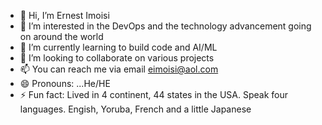 - 👋 Hi, I’m Ernest Imoisi
- 👀 I’m interested in the DevOps and the technology advancement going on around the world 
- 🌱 I’m currently learning to build code and AI/ML 
- 💞️ I’m looking to collaborate on various projects 
- 📫 You can reach me via email eimoisi@aol.com
- 😄 Pronouns: ...He/HE
- ⚡ Fun fact: Lived in 4 continent, 44 states in the USA. Speak four languages. Engish, Yoruba, French and a little Japanese

<!---
Ern1est1sr/Ern1est1sr is a ✨ special ✨ repository because its `README.md` (this file) appears on your GitHub profile.
You can click the Preview link to take a look at your changes.

